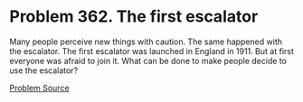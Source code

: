 # Problem 362. The first escalator

Many people perceive new things with caution. The same happened with the escalator. The first escalator was launched in England in 1911. But at first everyone was afraid to join it. What can be done to make people decide to use the escalator?

[Problem Source](https://www.trizland.ru/tasks/1687/)